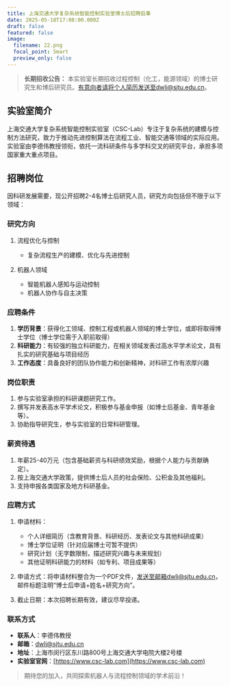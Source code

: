 ```yaml
---
title: 上海交通大学复杂系统智能控制实验室博士后招聘启事
date: 2025-05-18T17:08:00.000Z
draft: false
featured: false
image:
  filename: 22.png
  focal_point: Smart
  preview_only: false
---
```


> **长期招收公告：** 本实验室长期招收过程控制（化工，能源领域）的博士研究生和博后研究员。有意向者请将个人简历发送至dwli@sjtu.edu.cn。

## 实验室简介

上海交通大学复杂系统智能控制实验室（CSC-Lab）专注于复杂系统的建模与控制方法研究，致力于推动先进控制算法在流程工业、智能交通等领域的实际应用。实验室由李德伟教授领衔，依托一流科研条件与多学科交叉的研究平台，承担多项国家重大重点项目。

## 招聘岗位

因科研发展需要，现公开招聘2-4名博士后研究人员，研究方向包括但不限于以下领域：

### 研究方向

1. 流程优化与控制
   - 复杂流程生产的建模、优化与先进控制

2. 机器人领域
   - 智能机器人感知与运动控制
   - 机器人协作与自主决策

### 应聘条件

1. **学历背景**：获得化工领域、控制工程或机器人领域的博士学位，或即将取得博士学位（博士学位需于入职前取得）
2. **科研能力**：有较强的独立科研能力，在相关领域发表过高水平学术论文，具有扎实的研究基础与项目经历
3. **工作态度**：具备良好的团队协作能力和创新精神，对科研工作有浓厚兴趣

### 岗位职责

1. 参与实验室承担的科研课题研究工作。
2. 撰写并发表高水平学术论文，积极参与基金申报（如博士后基金、青年基金等）。
3. 协助指导研究生，参与实验室的日常科研管理。

### 薪资待遇

1. 年薪25-40万元（包含基础薪资与科研绩效奖励，根据个人能力与贡献确定）。
2. 按上海交通大学政策，提供博士后人员的社会保险、公积金及其他福利。
3. 支持申报各类国家及地方科研基金。

### 应聘方式

1. 申请材料：
   - 个人详细简历（含教育背景、科研经历、发表论文与其他科研成果）
   - 博士学位证明（针对应届博士可暂不提供）
   - 研究计划（无字数限制，描述研究兴趣与未来规划）
   - 其他证明科研能力的材料（如专利、项目成果等）

2. 申请方式：将申请材料整合为一个PDF文件，发送至邮箱dwli@sjtu.edu.cn，邮件标题注明“博士后申请+姓名+研究方向”。

3. 截止日期：本次招聘长期有效，建议尽早投递。

### 联系方式

- **联系人**：李德伟教授
- **邮箱**：dwli@sjtu.edu.cn
- **地址**：上海市闵行区东川路800号上海交通大学电院大楼2号楼
- **实验室官网**：[https://www.csc-lab.com](https://www.csc-lab.com)

> 期待您的加入，共同探索机器人与流程控制领域的学术前沿！